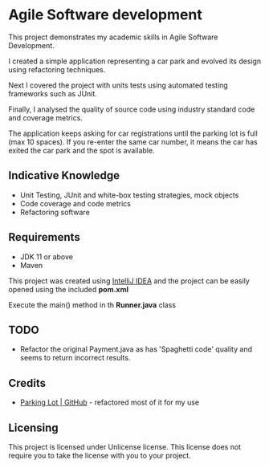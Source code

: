 # Agile Software development

This project demonstrates my academic skills in Agile Software Development.

I created a simple application representing a car park and evolved its design using refactoring techniques.

Next I covered the project with units tests using automated testing frameworks such as JUnit.

Finally, I analysed the quality of source code using industry standard code and coverage metrics.

The application keeps asking for car registrations until the parking lot is full (max 10 spaces).
If you re-enter the same car number, it means the car has exited the car park and the spot is available.

## Indicative Knowledge

- Unit Testing, JUnit and white-box testing strategies, mock objects
- Code coverage and code metrics
- Refactoring software

## Requirements

- JDK 11 or above
- Maven

This project was created using [IntelliJ IDEA](https://www.jetbrains.com/idea/) and the project can be
easily opened using the included **pom.xml**

Execute the main() method in th **Runner.java** class

## TODO 

- Refactor the original Payment.java as has 'Spaghetti code' quality and seems to return incorrect results. 

## Credits

- [Parking Lot | GitHub](https://github.com/upasek/Parking_Lot) - refactored most of it for my use

## Licensing

This project is licensed under Unlicense license. This license does not require you to take the license with you to your
project.